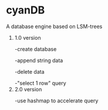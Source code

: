 # cyanDB
A database engine based on LSM-trees


1. 1.0 version
  &emsp;<p></p>-create database
  &emsp;<p></p>-append string data 
  &emsp;<p></p>-delete data 
  &emsp;<p></p>-"select 1 row" query
2. 2.0 version
  &emsp;<p></p>-use hashmap to accelerate query
